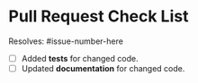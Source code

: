 # Pull Request Check List

Resolves: #issue-number-here

- [ ] Added **tests** for changed code.
- [ ] Updated **documentation** for changed code.

<!-- If you have *any* questions to *any* of the points above, just **submit and ask**!  This checklist is here to *help* you, not to deter you from contributing! -->